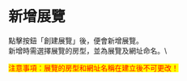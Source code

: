 # 新增展覽

點擊按鈕「創建展覽」後，便會新增展覽。\
新增時需選擇展覽的房型，並為展覽及網址命名。\


<mark style="color:red;">注意事項：展覽的房型和網址名稱在建立後不可更改！</mark>
